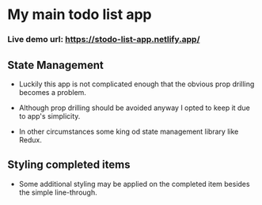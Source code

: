 # My main todo list app

### Live demo url: https://stodo-list-app.netlify.app/

## State Management

- Luckily this app is not complicated enough that the obvious prop drilling
becomes a problem.

- Although prop drilling should be avoided anyway I opted to keep it
due to app's simplicity.

- In other circumstances some king od state management library
like Redux.

## Styling completed items
- Some additional styling may be applied on the completed item
besides the simple line-through.
